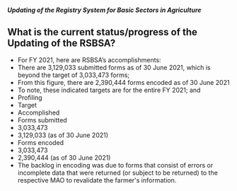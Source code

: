 ##### Updating of the Registry System for Basic Sectors in Agriculture

## What is the current status/progress of the Updating of the RSBSA?


 - For FY 2021, here are RSBSA’s accomplishments:
 - There are 3,129,033 submitted forms as of 30 June 2021, which is beyond the target of 3,033,473 forms;
 - From this figure, there are 2,390,444 forms encoded as of 30 June 2021
 - To note, these indicated targets are for the entire FY 2021; and
 - Profiling
 - Target
 - Accomplished
 - Forms submitted
 - 3,033,473
 - 3,129,033 (as of 30 June 2021)
 - Forms encoded
 - 3,033,473
 - 2,390,444 (as of 30 June 2021)
 - The backlog in encoding was due to forms that consist of errors or incomplete data that were returned (or subject to be returned) to the respective MAO to revalidate the farmer's information.
